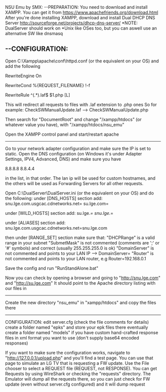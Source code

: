 ﻿NSU Emu by SMX:
--PREPARATION:
You need to download and install XAMPP. You can get it from https://www.apachefriends.org/download.html
After you're done installing XAMPP, download and install Dual DHCP DNS Server http://sourceforge.net/projects/dhcp-dns-server/
*NOTE: DualServer should work on *Unix like OSes too, but you can aswell use an alternative SW like dnsmasq

--CONFIGURATION:
-------------------
Open C:\Xampp\apache\conf\httpd.conf (or the equivalent on your OS) and add the following

RewriteEngine On

RewriteCond %{REQUEST_FILENAME} !-f

RewriteRule ^(.*)\.laf$ $1.php [L]

This will redirect all requests to files with .laf extension to .php ones
So for example: CheckSWManualUpdate.laf --> CheckSWManualUpdate.php

Then search for "DocumentRoot" and change "/xampp/htdocs" (or whatever value you have), with
"/xampp/htdocs/nsu_emu"

Open the XAMPP control panel and start/restart apache

-------------------

Go to your network adapter configuration and make sure the IP is set to static. Open the DNS configuration
(on Windows it's under Adapter Settings, IPV4, Advanced, DNS) and make sure you have

<your LAN IP>
8.8.8.8
8.8.4.4
<your Router IP>

in the list, in that order. The lan ip will be used for custom hostnames, and the others will be used as Forwarding Servers for all other requests.

Open C:\DualServer\DualServer.ini (or the equivalent on your OS) and do the following:
under [DNS_HOSTS] section add:
﻿snu.lge.com.usgcac.cdnetworks.net=<your LAN IP>
su.lge.com=<your LAN IP>

under [﻿WILD_HOSTS] section add:
﻿su.lge.*=<your LAN IP>
snu.lge.*=<your LAN IP>

under [ALIASES] section add:
﻿snu.lge.com.usgcac.cdnetworks.net=snu.lge.com

then under [RANGE_SET] section make sure that:
"﻿DHCPRange" is a valid range in your subnet
"SubmetMask" is not commented (comments are ';' or '#' symbols) and correct (usually 255.255.255.0 is ok)
"DomainServer" is not commented and points to your LAN IP --> ﻿DomainServer=<your LAN IP>
"Router" is not commented and points to your LAN router, e.g Router=192.168.0.1

Save the config and run "RunStandAlone.bat"

Now you can check by opening a browser and going to "http://snu.lge.com" and "http://su.lge.com"
It should point to the Apache directory listing with our files in

-------------------

Create the new directory "nsu_emu" in "xampp/htdocs" and copy the files there

-------------------
CONFIGURATION:
edit server.cfg (check the file comments for details)
create a folder named "epks" and store your epk files there
eventually create a folder named "models" if you have custom hand-crafted response files in xml format you want to use (don't supply base64 encoded responses)

If you want to make sure the configuration works, navigate to "http://127.0.0.1/upload.php" and you'll find a test page.
You can use that page to simulate an LG TV that is requesting a FW update.
Use the File chooser to select a REQUEST file (REQUEST, not RESPONSE). You can get Requests by using WireShark or checking the "requests" directory.
The Emulator will dump all the requests there, so you can just check for FW update (even without server.cfg configured) and it will dump request
